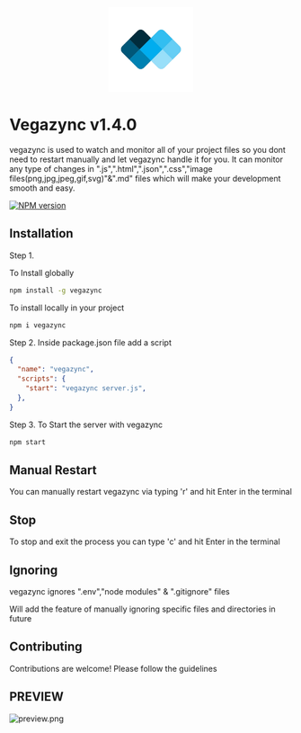 <p align="center">
  <a href="https://devharsh2k4.github.io/vegazync/">
    <img src="./logo-withoutBg.png" alt="Vegazync Logo" width="150" height="150">
  </a>
</p>


# Vegazync v1.4.0

vegazync is used to watch and monitor all of your project files so you dont need to restart manually and let vegazync handle it for you. It can monitor any type of changes in  ".js",".html",".json",".css","image files(png,jpg,jpeg,gif,svg)"&".md" files which will make your development smooth and easy.

[![NPM version](https://badge.fury.io/js/vegazync.svg)](https://npmjs.org/package/vegazync)

## Installation
Step 1.

To Install globally
```bash
npm install -g vegazync
```

To install locally in your project
```bash
npm i vegazync
```

Step 2.
Inside package.json file add a script

```json
{
  "name": "vegazync",
  "scripts": {
    "start": "vegazync server.js",
  },
}
```

Step 3.
To Start the server with vegazync
```bash
npm start
```

## Manual Restart

You can manually restart vegazync via typing 'r' and hit Enter in the terminal

## Stop

To stop and exit the process you can type 'c' and hit Enter in the terminal

## Ignoring

vegazync ignores ".env","node modules" & ".gitignore" files 

Will add the feature of manually ignoring specific files and directories in future

## Contributing

Contributions are welcome! Please follow the guidelines
                                                                                                                                                                               
## PREVIEW  
![preview.png ](https://github.com/devharsh2k4/vegazync/blob/main/preview.png)                                                                                                                                                                                                                                                                                                              
